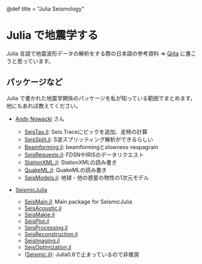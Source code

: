 @def title = "Julia Seismology"

# Julia で地震学する

Julia 言語で地震波形データの解析をする際の日本語の参考資料 ⇒ [Qiita](https://qiita.com/ytseis) に書こうと思っています。

## パッケージなど

Julia で書かれた地震学関係のパッケージを私が知っている範囲でまとめます。他にもあれば教えてください。

- [Andy Nowacki](https://github.com/anowacki) さん
  - [SeisTau.jl](https://github.com/anowacki/SeisTau.jl): Seis.Traceにピックを追加、走時の計算
  - [SeisSplit.jl](https://github.com/anowacki/SeisSplit.jl): S波スプリッティング解析ができるらしい
  - [Beamforming.jl](https://github.com/anowacki/Beamforming.jl): beamformingとslowness vespagram
  - [SeisRequests.jl](https://github.com/anowacki/SeisRequests.jl): FDSNやIRISのデータリクエスト
  - [StationXML.jl](https://github.com/anowacki/StationXML.jl): StationXMLの読み書き
  - [QuakeML.jl](https://github.com/anowacki/QuakeML.jl): QuakeMLの読み書き
  - [SeisModels.jl](https://github.com/anowacki/SeisModels.jl): 地球・他の惑星の物性の1次元モデル

- [SeismicJulia](https://github.com/SeismicJulia)
  - [SeisMain.jl](https://github.com/SeismicJulia/SeisMain.jl): Main package for SeismicJulia
  - [SeisAcoustic.jl](https://github.com/SeismicJulia/SeisAcoustic.jl)
  - [SeisMakie.jl](https://github.com/SeismicJulia/SeisMakie.jl.git)
  - [SeisPlot.jl](https://github.com/SeismicJulia/SeisPlot.jl)
  - [SeisProcessing.jl](https://github.com/SeismicJulia/SeisProcessing.jl)
  - [SeisReconstruction.jl](https://github.com/SeismicJulia/SeisReconstruction.jl)
  - [SeisImaging.jl](https://github.com/SeismicJulia/SeisImaging.jl)
  - [SeisOptimization.jl](https://github.com/SeismicJulia/SeisOptimization.jl)
  - ([Seismic.jl](https://github.com/SeismicJulia/Seismic.jl)): Julia0.6で止まっているので非推奨

